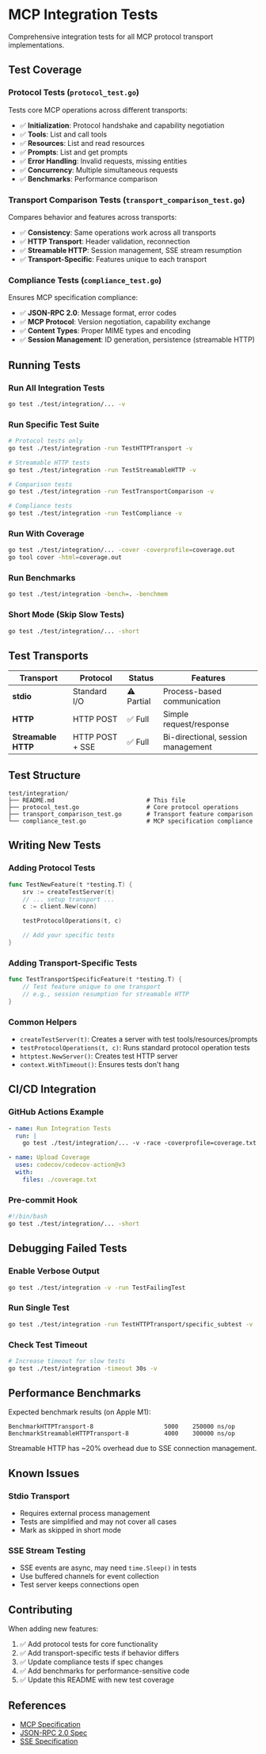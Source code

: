 # MCP Integration Tests

Comprehensive integration tests for all MCP protocol transport implementations.

## Test Coverage

### Protocol Tests (`protocol_test.go`)
Tests core MCP operations across different transports:
- ✅ **Initialization**: Protocol handshake and capability negotiation
- ✅ **Tools**: List and call tools
- ✅ **Resources**: List and read resources
- ✅ **Prompts**: List and get prompts
- ✅ **Error Handling**: Invalid requests, missing entities
- ✅ **Concurrency**: Multiple simultaneous requests
- ✅ **Benchmarks**: Performance comparison

### Transport Comparison Tests (`transport_comparison_test.go`)
Compares behavior and features across transports:
- ✅ **Consistency**: Same operations work across all transports
- ✅ **HTTP Transport**: Header validation, reconnection
- ✅ **Streamable HTTP**: Session management, SSE stream resumption
- ✅ **Transport-Specific**: Features unique to each transport

### Compliance Tests (`compliance_test.go`)
Ensures MCP specification compliance:
- ✅ **JSON-RPC 2.0**: Message format, error codes
- ✅ **MCP Protocol**: Version negotiation, capability exchange
- ✅ **Content Types**: Proper MIME types and encoding
- ✅ **Session Management**: ID generation, persistence (streamable HTTP)

## Running Tests

### Run All Integration Tests
```bash
go test ./test/integration/... -v
```

### Run Specific Test Suite
```bash
# Protocol tests only
go test ./test/integration -run TestHTTPTransport -v

# Streamable HTTP tests
go test ./test/integration -run TestStreamableHTTP -v

# Comparison tests
go test ./test/integration -run TestTransportComparison -v

# Compliance tests
go test ./test/integration -run TestCompliance -v
```

### Run With Coverage
```bash
go test ./test/integration/... -cover -coverprofile=coverage.out
go tool cover -html=coverage.out
```

### Run Benchmarks
```bash
go test ./test/integration -bench=. -benchmem
```

### Short Mode (Skip Slow Tests)
```bash
go test ./test/integration/... -short
```

## Test Transports

| Transport | Protocol | Status | Features |
|-----------|----------|--------|----------|
| **stdio** | Standard I/O | ⚠️ Partial | Process-based communication |
| **HTTP** | HTTP POST | ✅ Full | Simple request/response |
| **Streamable HTTP** | HTTP POST + SSE | ✅ Full | Bi-directional, session management |

## Test Structure

```
test/integration/
├── README.md                          # This file
├── protocol_test.go                   # Core protocol operations
├── transport_comparison_test.go       # Transport feature comparison
└── compliance_test.go                 # MCP specification compliance
```

## Writing New Tests

### Adding Protocol Tests

```go
func TestNewFeature(t *testing.T) {
    srv := createTestServer(t)
    // ... setup transport ...
    c := client.New(conn)

    testProtocolOperations(t, c)

    // Add your specific tests
}
```

### Adding Transport-Specific Tests

```go
func TestTransportSpecificFeature(t *testing.T) {
    // Test feature unique to one transport
    // e.g., session resumption for streamable HTTP
}
```

### Common Helpers

- `createTestServer(t)`: Creates a server with test tools/resources/prompts
- `testProtocolOperations(t, c)`: Runs standard protocol operation tests
- `httptest.NewServer()`: Creates test HTTP server
- `context.WithTimeout()`: Ensures tests don't hang

## CI/CD Integration

### GitHub Actions Example
```yaml
- name: Run Integration Tests
  run: |
    go test ./test/integration/... -v -race -coverprofile=coverage.txt

- name: Upload Coverage
  uses: codecov/codecov-action@v3
  with:
    files: ./coverage.txt
```

### Pre-commit Hook
```bash
#!/bin/bash
go test ./test/integration/... -short
```

## Debugging Failed Tests

### Enable Verbose Output
```bash
go test ./test/integration -v -run TestFailingTest
```

### Run Single Test
```bash
go test ./test/integration -run TestHTTPTransport/specific_subtest -v
```

### Check Test Timeout
```bash
# Increase timeout for slow tests
go test ./test/integration -timeout 30s -v
```

## Performance Benchmarks

Expected benchmark results (on Apple M1):

```
BenchmarkHTTPTransport-8                    5000    250000 ns/op
BenchmarkStreamableHTTPTransport-8          4000    300000 ns/op
```

Streamable HTTP has ~20% overhead due to SSE connection management.

## Known Issues

### Stdio Transport
- Requires external process management
- Tests are simplified and may not cover all cases
- Mark as skipped in short mode

### SSE Stream Testing
- SSE events are async, may need `time.Sleep()` in tests
- Use buffered channels for event collection
- Test server keeps connections open

## Contributing

When adding new features:
1. ✅ Add protocol tests for core functionality
2. ✅ Add transport-specific tests if behavior differs
3. ✅ Update compliance tests if spec changes
4. ✅ Add benchmarks for performance-sensitive code
5. ✅ Update this README with new test coverage

## References

- [MCP Specification](https://spec.modelcontextprotocol.io/)
- [JSON-RPC 2.0 Spec](https://www.jsonrpc.org/specification)
- [SSE Specification](https://html.spec.whatwg.org/multipage/server-sent-events.html)
